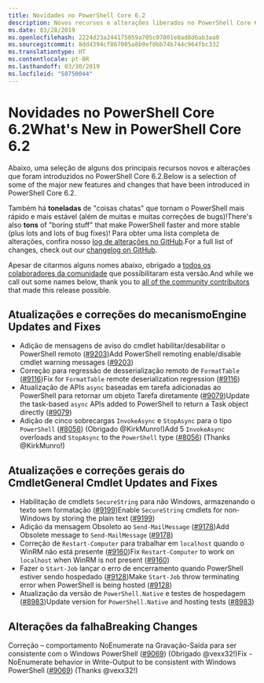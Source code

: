 ```yaml
---
title: Novidades no PowerShell Core 6.2
description: Novos recursos e alterações liberados no PowerShell Core 6.2
ms.date: 03/28/2019
ms.openlocfilehash: 2224d23a244175059a705c07001e8ad8d6ab3aa0
ms.sourcegitcommit: 8dd4394cf867005a8b9ef0bb74b744c964fbc332
ms.translationtype: HT
ms.contentlocale: pt-BR
ms.lasthandoff: 03/30/2019
ms.locfileid: "58750044"
---
```

# <a name="whats-new-in-powershell-core-62"></a><span data-ttu-id="bf37b-103">Novidades no PowerShell Core 6.2</span><span class="sxs-lookup"><span data-stu-id="bf37b-103">What's New in PowerShell Core 6.2</span></span>

<span data-ttu-id="bf37b-104">Abaixo, uma seleção de alguns dos principais recursos novos e alterações que foram introduzidos no PowerShell Core 6.2.</span><span class="sxs-lookup"><span data-stu-id="bf37b-104">Below is a selection of some of the major new features and changes that have been introduced in PowerShell Core 6.2.</span></span>

<span data-ttu-id="bf37b-105">Também há **toneladas** de "coisas chatas" que tornam o PowerShell mais rápido e mais estável (além de muitas e muitas correções de bugs)!</span><span class="sxs-lookup"><span data-stu-id="bf37b-105">There's also **tons** of "boring stuff" that make PowerShell faster and more stable (plus lots and lots of bug fixes)!</span></span>
<span data-ttu-id="bf37b-106">Para obter uma lista completa de alterações, confira nosso [log de alterações no GitHub](https://github.com/PowerShell/PowerShell/blob/master/CHANGELOG.md).</span><span class="sxs-lookup"><span data-stu-id="bf37b-106">For a full list of changes, check out our [changelog on GitHub](https://github.com/PowerShell/PowerShell/blob/master/CHANGELOG.md).</span></span>

<span data-ttu-id="bf37b-107">Apesar de citarmos alguns nomes abaixo, obrigado a [todos os colaboradores da comunidade](https://github.com/PowerShell/PowerShell/graphs/contributors) que possibilitaram esta versão.</span><span class="sxs-lookup"><span data-stu-id="bf37b-107">And while we call out some names below, thank you to [all of the community contributors](https://github.com/PowerShell/PowerShell/graphs/contributors) that made this release possible.</span></span>

## <a name="engine-updates-and-fixes"></a><span data-ttu-id="bf37b-108">Atualizações e correções do mecanismo</span><span class="sxs-lookup"><span data-stu-id="bf37b-108">Engine Updates and Fixes</span></span>

- <span data-ttu-id="bf37b-109">Adição de mensagens de aviso do cmdlet habilitar/desabilitar o PowerShell remoto ([#9203][])</span><span class="sxs-lookup"><span data-stu-id="bf37b-109">Add PowerShell remoting enable/disable cmdlet warning messages ([#9203][])</span></span>
- <span data-ttu-id="bf37b-110">Correção para regressão de desserialização remoto de `FormatTable` ([#9116][])</span><span class="sxs-lookup"><span data-stu-id="bf37b-110">Fix for `FormatTable` remote deserialization regression ([#9116][])</span></span>
- <span data-ttu-id="bf37b-111">Atualização de APIs `async` baseadas em tarefa adicionadas ao PowerShell para retornar um objeto Tarefa diretamente ([#9079][])</span><span class="sxs-lookup"><span data-stu-id="bf37b-111">Update the task-based `async` APIs added to PowerShell to return a Task object directly ([#9079][])</span></span>
- <span data-ttu-id="bf37b-112">Adição de cinco sobrecargas `InvokeAsync` e `StopAsync` para o tipo `PowerShell` ([#8056][]) (Obrigado @KirkMunro!)</span><span class="sxs-lookup"><span data-stu-id="bf37b-112">Add 5 `InvokeAsync` overloads and `StopAsync` to the `PowerShell` type ([#8056][]) (Thanks @KirkMunro!)</span></span>

## <a name="general-cmdlet-updates-and-fixes"></a><span data-ttu-id="bf37b-113">Atualizações e correções gerais do Cmdlet</span><span class="sxs-lookup"><span data-stu-id="bf37b-113">General Cmdlet Updates and Fixes</span></span>

- <span data-ttu-id="bf37b-114">Habilitação de cmdlets `SecureString` para não Windows, armazenando o texto sem formatação ([#9199][])</span><span class="sxs-lookup"><span data-stu-id="bf37b-114">Enable `SecureString` cmdlets for non-Windows by storing the plain text ([#9199][])</span></span>
- <span data-ttu-id="bf37b-115">Adição da mensagem Obsoleto ao `Send-MailMessage` ([#9178][])</span><span class="sxs-lookup"><span data-stu-id="bf37b-115">Add Obsolete message to `Send-MailMessage` ([#9178][])</span></span>
- <span data-ttu-id="bf37b-116">Correção de `Restart-Computer` para trabalhar em `localhost` quando o WinRM não está presente ([#9160][])</span><span class="sxs-lookup"><span data-stu-id="bf37b-116">Fix `Restart-Computer` to work on `localhost` when WinRM is not present ([#9160][])</span></span>
- <span data-ttu-id="bf37b-117">Fazer o `Start-Job` lançar o erro de encerramento quando PowerShell estiver sendo hospedado ([#9128][])</span><span class="sxs-lookup"><span data-stu-id="bf37b-117">Make `Start-Job` throw terminating error when PowerShell is being hosted ([#9128][])</span></span>
- <span data-ttu-id="bf37b-118">Atualização da versão de `PowerShell.Native` e testes de hospedagem ([#8983][])</span><span class="sxs-lookup"><span data-stu-id="bf37b-118">Update version for `PowerShell.Native` and hosting tests ([#8983][])</span></span>

## <a name="breaking-changes"></a><span data-ttu-id="bf37b-119">Alterações da falha</span><span class="sxs-lookup"><span data-stu-id="bf37b-119">Breaking Changes</span></span>

<span data-ttu-id="bf37b-120">Correção – comportamento NoEnumerate na Gravação-Saída para ser consistente com o Windows PowerShell ([#9069][]) (Obrigado @vexx32!)</span><span class="sxs-lookup"><span data-stu-id="bf37b-120">Fix -NoEnumerate behavior in Write-Output to be consistent with Windows PowerShell ([#9069][]) (Thanks @vexx32!)</span></span>

<!-- Link references -->
[#8056]: https://github.com/PowerShell/PowerShell/pull/8056
[#8983]: https://github.com/PowerShell/PowerShell/pull/8983
[#9069]: https://github.com/PowerShell/PowerShell/pull/9069
[#9079]: https://github.com/PowerShell/PowerShell/pull/9079
[#9116]: https://github.com/PowerShell/PowerShell/pull/9116
[#9128]: https://github.com/PowerShell/PowerShell/pull/9128
[#9160]: https://github.com/PowerShell/PowerShell/pull/9160
[#9178]: https://github.com/PowerShell/PowerShell/pull/9178
[#9199]: https://github.com/PowerShell/PowerShell/pull/9199
[#9203]: https://github.com/PowerShell/PowerShell/pull/9203
